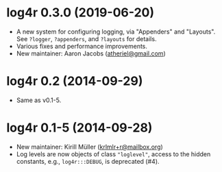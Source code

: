 # log4r 0.3.0 (2019-06-20)

* A new system for configuring logging, via "Appenders" and "Layouts". See
  `?logger`, `?appenders`, and `?layouts` for details.
* Various fixes and performance improvements.
* New maintainer: Aaron Jacobs (atheriel@gmail.com)

# log4r 0.2 (2014-09-29)

* Same as v0.1-5.

# log4r 0.1-5 (2014-09-28)

* New maintainer: Kirill Müller (krlmlr+r@mailbox.org)
* Log levels are now objects of class `"loglevel"`, access to the hidden
  constants, e.g., `log4r:::DEBUG`, is deprecated (#4).
